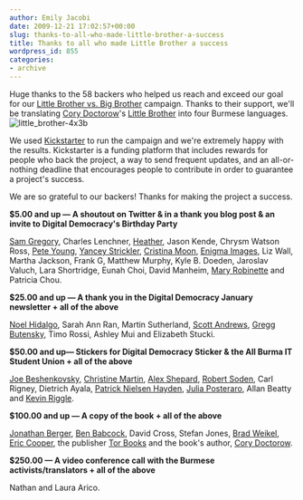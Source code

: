 ```yaml
---
author: Emily Jacobi
date: 2009-12-21 17:02:57+00:00
slug: thanks-to-all-who-made-little-brother-a-success
title: Thanks to all who made Little Brother a success
wordpress_id: 855
categories:
- archive
---
```


Huge thanks to the 58 backers who helped us reach and exceed our goal for our [Little Brother vs. Big Brother](http://www.kickstarter.com/projects/1033999452/little-brother-vs-big-brother/) campaign. Thanks to their support, we'll be translating [Cory Doctorow](http://craphound.com/bio.php)'s [Little Brother](http://craphound.com/littlebrother/about/) into four Burmese languages.![little_brother-4x3b](https://s3.amazonaws.com/digidem-www/wp-content/uploads/2009/11/little_brother-4x3b2-300x225.png)

We used [Kickstarter](http://www.kickstarter.com/) to run the campaign and we're extremely happy with the results. Kickstarter is a funding platform that includes rewards for people who back the project, a way to send frequent updates, and an all-or-nothing deadline that encourages people to contribute in order to guarantee a project's success.

We are so grateful to our backers! Thanks for making the project a success.

**$5.00 and up — A shoutout on Twitter & in a thank you blog post & an invite to Digital Democracy's Birthday Party**

[Sam Gregory](http://twitter.com/samgregory), Charles Lenchner, [Heather](http://twitter.com/heathergracious), Jason Kende, Chrysm Watson Ross, [Pete Young](http://peteyoung.livejournal.com/), [Yancey Strickler](http://twitter.com/ystrickler), [Cristina Moon](http://cristinamoon.com/wordpress/), [Enigma Images](http://www.enigmaimages.net), Liz Wall, Martha Jackson, Frank G, Matthew Murphy, Kyle B. Doeden, Jaroslav Valuch, Lara Shortridge, Eunah Choi, David Manheim, [Mary Robinette](http://www.maryrobinettekowal.com/) and Patricia Chou.

**$25.00 and up — A thank you in the Digital Democracy January newsletter + all of the above**

[Noel Hidalgo](http://blog.noneck.org/), Sarah Ann Ran, Martin Sutherland, [Scott Andrews](http://www.eclectica.info/), [Gregg Butensky](http://madnomad.com/), Timo Rossi, Ashley Mui and Elizabeth Stucki.

**$50.00 and up— Stickers for Digital Democracy Sticker & the All Burma IT Student Union + all of the above**

[Joe Beshenkovsky](http://www.shablabs.com/), [Christine Martin](http://twitter.com/chrissiy), [Alex Shepard](http://twitter.com/alexshepard), [Robert Soden](http://developmentseed.org/team/robert-soden), Carl Rigney, Dietrich Ayala, [Patrick Nielsen Hayden](http://nielsenhayden.com/), [Julia Posteraro](http://twitter.com/juliaposteraro), Allan Beatty and [Kevin Riggle](http://free-dissociation.com/).

**$100.00 and up — A copy of the book + all of the above**

[Jonathan Berger](http://jonathanpberger.com/), [Ben Babcock](http://tachyondecay.net/), David Cross, Stefan Jones, [Brad Weikel](http://bradweikel.com/), [Eric Cooper](http://twitter.com/ecooper), the publisher [Tor Books](http://www.tor.com/) and the book's author, [Cory Doctorow](http://craphound.com/bio.php).

**$250.00 — A video conference call with the Burmese activists/translators + all of the above**

Nathan and Laura Arico.
